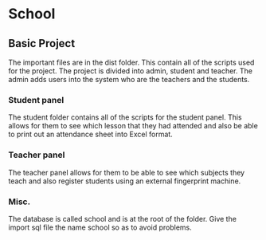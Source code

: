 # School
## Basic Project
The important files are in the dist folder. This contain all of the scripts used for the project. The project is divided into admin, student and teacher. The admin adds users into the system who are the teachers and the students.
### Student panel
The student folder contains all of the scripts for the student panel. This allows for them to see which lesson that they had attended and also be able to print out an attendance sheet into Excel format.
### Teacher panel
The teacher panel allows for them to be able to see which subjects they teach and also register students using an external fingerprint machine. 
### Misc.
The database is called school and is at the root of the folder. Give the import sql file the name school so as to avoid problems.
